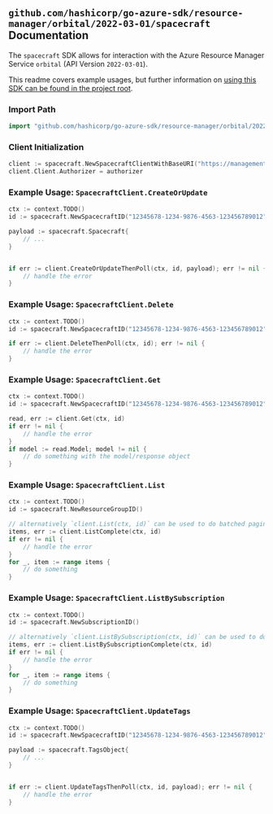 
## `github.com/hashicorp/go-azure-sdk/resource-manager/orbital/2022-03-01/spacecraft` Documentation

The `spacecraft` SDK allows for interaction with the Azure Resource Manager Service `orbital` (API Version `2022-03-01`).

This readme covers example usages, but further information on [using this SDK can be found in the project root](https://github.com/hashicorp/go-azure-sdk/tree/main/docs).

### Import Path

```go
import "github.com/hashicorp/go-azure-sdk/resource-manager/orbital/2022-03-01/spacecraft"
```


### Client Initialization

```go
client := spacecraft.NewSpacecraftClientWithBaseURI("https://management.azure.com")
client.Client.Authorizer = authorizer
```


### Example Usage: `SpacecraftClient.CreateOrUpdate`

```go
ctx := context.TODO()
id := spacecraft.NewSpacecraftID("12345678-1234-9876-4563-123456789012", "example-resource-group", "spacecraftValue")

payload := spacecraft.Spacecraft{
	// ...
}


if err := client.CreateOrUpdateThenPoll(ctx, id, payload); err != nil {
	// handle the error
}
```


### Example Usage: `SpacecraftClient.Delete`

```go
ctx := context.TODO()
id := spacecraft.NewSpacecraftID("12345678-1234-9876-4563-123456789012", "example-resource-group", "spacecraftValue")

if err := client.DeleteThenPoll(ctx, id); err != nil {
	// handle the error
}
```


### Example Usage: `SpacecraftClient.Get`

```go
ctx := context.TODO()
id := spacecraft.NewSpacecraftID("12345678-1234-9876-4563-123456789012", "example-resource-group", "spacecraftValue")

read, err := client.Get(ctx, id)
if err != nil {
	// handle the error
}
if model := read.Model; model != nil {
	// do something with the model/response object
}
```


### Example Usage: `SpacecraftClient.List`

```go
ctx := context.TODO()
id := spacecraft.NewResourceGroupID()

// alternatively `client.List(ctx, id)` can be used to do batched pagination
items, err := client.ListComplete(ctx, id)
if err != nil {
	// handle the error
}
for _, item := range items {
	// do something
}
```


### Example Usage: `SpacecraftClient.ListBySubscription`

```go
ctx := context.TODO()
id := spacecraft.NewSubscriptionID()

// alternatively `client.ListBySubscription(ctx, id)` can be used to do batched pagination
items, err := client.ListBySubscriptionComplete(ctx, id)
if err != nil {
	// handle the error
}
for _, item := range items {
	// do something
}
```


### Example Usage: `SpacecraftClient.UpdateTags`

```go
ctx := context.TODO()
id := spacecraft.NewSpacecraftID("12345678-1234-9876-4563-123456789012", "example-resource-group", "spacecraftValue")

payload := spacecraft.TagsObject{
	// ...
}


if err := client.UpdateTagsThenPoll(ctx, id, payload); err != nil {
	// handle the error
}
```
